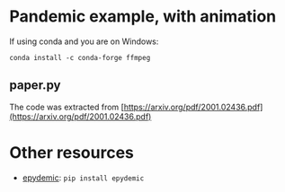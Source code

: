 # Pandemic example, with animation

If using conda and you are on Windows:
    
   `conda install -c conda-forge ffmpeg`
   
## paper.py

The code was extracted from [https://arxiv.org/pdf/2001.02436.pdf](https://arxiv.org/pdf/2001.02436.pdf)

# Other resources

- [epydemic](https://pyepydemic.readthedocs.io/en/latest/): `pip install epydemic`